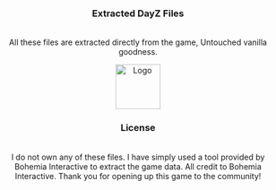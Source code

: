 <div align="center">
<h3 align="center">Extracted DayZ Files</h3>

  <p align="center">
    <br />
    <a>All these files are extracted directly from the game, Untouched vanilla goodness.</a>
  </p>

  <a href="https://github.com/m0edev/dayzfiles">
    <img src="https://i.ibb.co/L6GC0r9/Git.png" alt="Logo" width="80" height="80">
  </a>

<h3 align="center">License</h3>
  <p align="center">
    <br />
    <a>I do not own any of these files. I have simply used a tool provided by Bohemia Interactive to extract the game data. All credit to Bohemia Interactive. Thank you for opening up this game to the community! </a>
  </p>
</div>


